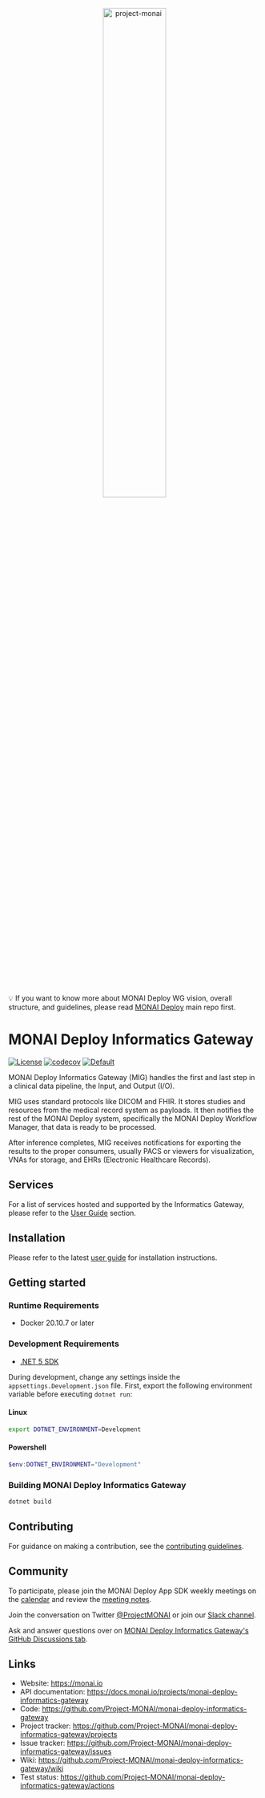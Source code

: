 <p align="center">
  <img src="https://raw.githubusercontent.com/Project-MONAI/MONAI/dev/docs/images/MONAI-logo-color.png" width="50%" alt='project-monai'>
</p>

💡 If you want to know more about MONAI Deploy WG vision, overall structure, and guidelines, please read [MONAI Deploy](https://github.com/Project-MONAI/monai-deploy) main repo first.


# MONAI Deploy Informatics Gateway

[![License](https://img.shields.io/badge/license-Apache%202.0-green.svg)](LICENSE)
[![codecov](https://codecov.io/gh/Project-MONAI/monai-deploy-informatics-gateway/branch/main/graph/badge.svg?token=34S8VI0XGD)](https://codecov.io/gh/Project-MONAI/monai-deploy-informatics-gateway)
[![Default](https://github.com/Project-MONAI/monai-deploy-informatics-gateway/actions/workflows/build.yml/badge.svg?branch=main)](https://github.com/Project-MONAI/monai-deploy-informatics-gateway/actions/workflows/build.yml)


MONAI Deploy Informatics Gateway (MIG) handles the first and last step in a clinical data pipeline, the Input, and Output (I/O).

MIG uses standard protocols like DICOM and FHIR. It stores studies and resources from the medical record system as payloads. It then notifies the rest of the MONAI Deploy system, specifically the MONAI Deploy Workflow Manager, that data is ready to be processed.

After inference completes, MIG receives notifications for exporting the results to the proper consumers, usually PACS or viewers for visualization, VNAs for storage, and EHRs (Electronic Healthcare Records).

## Services

For a list of services hosted and supported by the Informatics Gateway, please refer to the [User Guide](./docs/index.md) section.

## Installation

Please refer to the latest [user guide](./docs/setup/setup.md) for installation instructions.

## Getting started

### Runtime Requirements

* Docker 20.10.7 or later

### Development Requirements

* [.NET 5 SDK](https://dotnet.microsoft.com/download/dotnet/5.0)

During development, change any settings inside the `appsettings.Development.json` file.
First, export the following environment variable before executing `dotnet run`:

#### Linux 

```bash
export DOTNET_ENVIRONMENT=Development
```
#### Powershell

```powershell
$env:DOTNET_ENVIRONMENT="Development"
```

### Building MONAI Deploy Informatics Gateway

```bash
dotnet build
```

## Contributing
For guidance on making a contribution, see the [contributing guidelines](https://github.com/Project-MONAI/monai-deploy/blob/main/CONTRIBUTING.md).

## Community
To participate, please join the MONAI Deploy App SDK weekly meetings on the [calendar](https://calendar.google.com/calendar/u/0/embed?src=c_954820qfk2pdbge9ofnj5pnt0g@group.calendar.google.com&ctz=America/New_York) and review the [meeting notes](https://docs.google.com/document/d/1nw7JX-1kVaHiK8wBteM96xAWE3dh5wRUeC691bGuFjk/edit?usp=sharing).

Join the conversation on Twitter [@ProjectMONAI](https://twitter.com/ProjectMONAI) or join our [Slack channel](https://forms.gle/QTxJq3hFictp31UM9).

Ask and answer questions over on [MONAI Deploy Informatics Gateway's GitHub Discussions tab](https://github.com/Project-MONAI/monai-deploy-informatics-gateway/discussions).

## Links

- Website: <https://monai.io>
- API documentation: <https://docs.monai.io/projects/monai-deploy-informatics-gateway>
- Code: <https://github.com/Project-MONAI/monai-deploy-informatics-gateway>
- Project tracker: <https://github.com/Project-MONAI/monai-deploy-informatics-gateway/projects>
- Issue tracker: <https://github.com/Project-MONAI/monai-deploy-informatics-gateway/issues>
- Wiki: <https://github.com/Project-MONAI/monai-deploy-informatics-gateway/wiki>
- Test status: <https://github.com/Project-MONAI/monai-deploy-informatics-gateway/actions>

